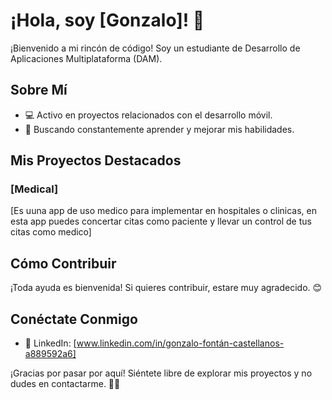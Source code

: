 # ¡Hola, soy [Gonzalo]! 👋

¡Bienvenido a mi rincón de código! Soy un estudiante de Desarrollo de Aplicaciones Multiplataforma (DAM).

## Sobre Mí

- 💻 Activo en proyectos relacionados con el desarrollo móvil.
- 🚀 Buscando constantemente aprender y mejorar mis habilidades.

## Mis Proyectos Destacados

### [Medical]

[Es uuna app de uso medico para implementar en hospitales o clinicas, en esta app puedes concertar citas como paciente y llevar un control de tus citas como medico]

## Cómo Contribuir

¡Toda ayuda es bienvenida! Si quieres contribuir, estare muy agradecido. 😊

## Conéctate Conmigo

- 💼 LinkedIn: [www.linkedin.com/in/gonzalo-fontán-castellanos-a889592a6]

¡Gracias por pasar por aquí! Siéntete libre de explorar mis proyectos y no dudes en contactarme. 🚀✨
